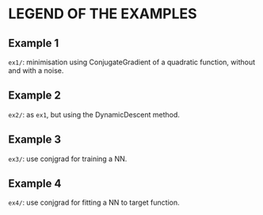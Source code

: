 # LEGEND OF THE EXAMPLES



## Example 1

`ex1/`: minimisation using ConjugateGradient of a quadratic function, without and with a noise.


## Example 2

`ex2/`: as `ex1`, but using the DynamicDescent method.


## Example 3

`ex3/`: use conjgrad for training a NN.


## Example 4

`ex4/`: use conjgrad for fitting a NN to target function.
